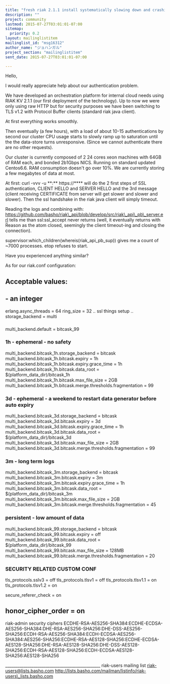 ```yaml
---
title: "fresh riak 2.1.1 install systematically slowing down and crashing in ~1day"
description: ""
project: community
lastmod: 2015-07-27T03:01:01-07:00
sitemap:
  priority: 0.2
layout: mailinglistitem
mailinglist_id: "msg16312"
author_name: "ジョハンガル"
project_section: "mailinglistitem"
sent_date: 2015-07-27T03:01:01-07:00

---
```



Hello,

I would really appreciate help about our authentication problem.

We
 have developed an orchestration platform for internal cloud needs using
 RIAK KV 2.1.1 (our first deployment of the technology).
Up to now we
 were only using raw HTTP but for security purposes we have been 
switching to TLS v1.2 with Protocol Buffer clients (standard riak java 
client).

At first everything works smoothly.

Then 
eventually (a few hours), with a load of about 10-15 authentications by 
second our cluster CPU usage starts to slowly ramp up to saturation 
until the the data-store turns unresponsive. (Since we cannot 
authenticate there are no other requests). 
 
Our cluster is
 currently composed of 2 24 cores xeon machines with 64GB of RAM each, 
and bonded 2b1Gbps NICS. Running on standard updated Centos6.6. RAM 
consumption doesn't go over 10%.
We are currently storing a few megabytes of data at most.

At first:
curl -vvv -u \*\*:\*\* https://\*\*\*\*
will
 do the 2 first steps of SSL authentication, CLIENT HELLO and SERVER 
HELLO and the 3rd message (client receiving CERTIFICATE from server will
 get slower and slower and slower).
Then the ssl handshake in the riak java client will simply timeout.

Reading the logs and combining with:
https://github.com/basho/riak\_api/blob/develop/src/riak\_api\_pb\_server.erl
tells
 me than ssl:ssl\_accept never returns (well, it eventually returns with 
Reason as the atom closed, seemingly the client timeout-ing and closing 
the connection).
 
supervisor:which\_children(whereis(riak\_api\_pb\_sup)) gives me a count of ~7000 
processes.
etop refuses to start.
 
Have you experienced anything similar?

As for our riak.conf configuration:
## Acceptable values:
## - an integer
erlang.async\_threads = 64
ring\_size = 32
.. ssl things setup ..
storage\_backend = multi
###
multi\_backend.default = bitcask\_99
### 1h - ephemeral - no safety
multi\_backend.bitcask\_1h.storage\_backend = bitcask
multi\_backend.bitcask\_1h.bitcask.expiry = 1h
multi\_backend.bitcask\_1h.bitcask.expiry.grace\_time = 1h
multi\_backend.bitcask\_1h.bitcask.data\_root = $(platform\_data\_dir)/bitcask\_1h
multi\_backend.bitcask\_1h.bitcask.max\_file\_size = 2GB
multi\_backend.bitcask\_1h.bitcask.merge.thresholds.fragmentation = 99
### 3d - ephemeral - a weekend to restart data generator before auto expiry
multi\_backend.bitcask\_3d.storage\_backend = bitcask
multi\_backend.bitcask\_3d.bitcask.expiry = 3d
multi\_backend.bitcask\_3d.bitcask.expiry.grace\_time = 1h
multi\_backend.bitcask\_3d.bitcask.data\_root = $(platform\_data\_dir)/bitcask\_3d
multi\_backend.bitcask\_3d.bitcask.max\_file\_size = 2GB
multi\_backend.bitcask\_3d.bitcask.merge.thresholds.fragmentation = 99
### 3m - long term logs
multi\_backend.bitcask\_3m.storage\_backend = bitcask
multi\_backend.bitcask\_3m.bitcask.expiry = 3m
multi\_backend.bitcask\_3m.bitcask.expiry.grace\_time = 1h
multi\_backend.bitcask\_3m.bitcask.data\_root = $(platform\_data\_dir)/bitcask\_3m
multi\_backend.bitcask\_3m.bitcask.max\_file\_size = 2GB
multi\_backend.bitcask\_3m.bitcask.merge.thresholds.fragmentation = 45
### persistent - low amount of data
multi\_backend.bitcask\_99.storage\_backend = bitcask
multi\_backend.bitcask\_99.bitcask.expiry = off
multi\_backend.bitcask\_99.bitcask.data\_root = $(platform\_data\_dir)/bitcask\_99
multi\_backend.bitcask\_99.bitcask.max\_file\_size = 128MB
multi\_backend.bitcask\_99.bitcask.merge.thresholds.fragmentation = 20

### SECURITY RELATED CUSTOM CONF ###

tls\_protocols.sslv3 = off
tls\_protocols.tlsv1 = off
tls\_protocols.tlsv1.1 = on
tls\_protocols.tlsv1.2 = on

secure\_referer\_check = on

honor\_cipher\_order = on
-----------------------------------------
riak-admin
 security ciphers 
ECDHE-RSA-AES256-SHA384:ECDHE-ECDSA-AES256-SHA384:DHE-RSA-AES256-SHA256:DHE-DSS-AES256-SHA256:ECDH-RSA-AES256-SHA384:ECDH-ECDSA-AES256-SHA384:AES256-SHA256:ECDHE-RSA-AES128-SHA256:ECDHE-ECDSA-AES128-SHA256:DHE-RSA-AES128-SHA256:DHE-DSS-AES128-SHA256:ECDH-RSA-AES128-SHA256:ECDH-ECDSA-AES128-SHA256:AES128-SHA256
 
\_\_\_\_\_\_\_\_\_\_\_\_\_\_\_\_\_\_\_\_\_\_\_\_\_\_\_\_\_\_\_\_\_\_\_\_\_\_\_\_\_\_\_\_\_\_\_
riak-users mailing list
riak-users@lists.basho.com
http://lists.basho.com/mailman/listinfo/riak-users\_lists.basho.com

